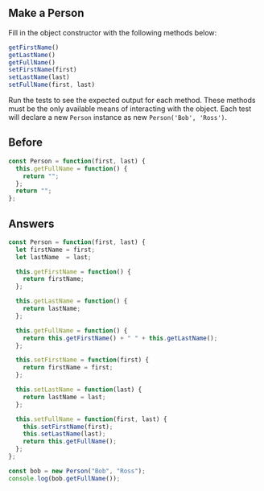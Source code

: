 ## Make a Person
Fill in the object constructor with the following methods below:
```javascript
getFirstName()
getLastName()
getFullName()
setFirstName(first)
setLastName(last)
setFullName(first, last)
```
Run the tests to see the expected output for each method. These methods must be the only available means of interacting with the object. 
Each test will declare a new `Person` instance as new `Person('Bob', 'Ross')`.

## Before
```javascript
const Person = function(first, last) {
  this.getFullName = function() {
    return "";
  };
  return "";
};
```
## Answers
```javascript
const Person = function(first, last) {
  let firstName = first;
  let lastName  = last;

  this.getFirstName = function() {
    return firstName;
  };

  this.getLastName = function() {
    return lastName;
  };

  this.getFullName = function() {
    return this.getFirstName() + " " + this.getLastName();
  };

  this.setFirstName = function(first) {
    return firstName = first;
  };

  this.setLastName = function(last) {
    return lastName = last;
  };

  this.setFullName = function(first, last) {
    this.setFirstName(first);
    this.setLastName(last);
    return this.getFullName();
  };
};

const bob = new Person("Bob", "Ross");
console.log(bob.getFullName());
```
